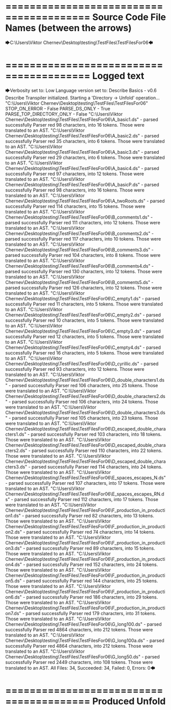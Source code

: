 ========================================
Source Code File Names (between the arrows)
========================================

🡆C:\Users\Viktor Chernev\Desktop\testing\TestFiles\TestFilesFor06🡄

========================================
Logged text
========================================

🡆Verbosity set to: Low
Language version set to: Describe Basics - v0.6
Describe Transpiler initialized.
Starting a 'Directory -> Unfold' operation...
"C:\Users\Viktor Chernev\Desktop\testing\TestFiles\TestFilesFor06"
STOP_ON_ERROR - False
PARSE_DS_ONLY - True
PARSE_TOP_DIRECTORY_ONLY - False
"C:\Users\Viktor Chernev\Desktop\testing\TestFiles\TestFilesFor06\A_basic1.ds" - parsed successfully
Parser red 98 characters, into 16 tokens.
Those were translated to an AST.
"C:\Users\Viktor Chernev\Desktop\testing\TestFiles\TestFilesFor06\A_basic2.ds" - parsed successfully
Parser red 35 characters, into 6 tokens.
Those were translated to an AST.
"C:\Users\Viktor Chernev\Desktop\testing\TestFiles\TestFilesFor06\A_basic3.ds" - parsed successfully
Parser red 29 characters, into 6 tokens.
Those were translated to an AST.
"C:\Users\Viktor Chernev\Desktop\testing\TestFiles\TestFilesFor06\A_basic4.ds" - parsed successfully
Parser red 97 characters, into 12 tokens.
Those were translated to an AST.
"C:\Users\Viktor Chernev\Desktop\testing\TestFiles\TestFilesFor06\A_basicP.ds" - parsed successfully
Parser red 98 characters, into 16 tokens.
Those were translated to an AST.
"C:\Users\Viktor Chernev\Desktop\testing\TestFiles\TestFilesFor06\A_twoRoots.ds" - parsed successfully
Parser red 114 characters, into 15 tokens.
Those were translated to an AST.
"C:\Users\Viktor Chernev\Desktop\testing\TestFiles\TestFilesFor06\B_comments1.ds" - parsed successfully
Parser red 111 characters, into 12 tokens.
Those were translated to an AST.
"C:\Users\Viktor Chernev\Desktop\testing\TestFiles\TestFilesFor06\B_comments2.ds" - parsed successfully
Parser red 117 characters, into 10 tokens.
Those were translated to an AST.
"C:\Users\Viktor Chernev\Desktop\testing\TestFiles\TestFilesFor06\B_comments3.ds" - parsed successfully
Parser red 104 characters, into 8 tokens.
Those were translated to an AST.
"C:\Users\Viktor Chernev\Desktop\testing\TestFiles\TestFilesFor06\B_comments4.ds" - parsed successfully
Parser red 130 characters, into 12 tokens.
Those were translated to an AST.
"C:\Users\Viktor Chernev\Desktop\testing\TestFiles\TestFilesFor06\B_comments5.ds" - parsed successfully
Parser red 126 characters, into 12 tokens.
Those were translated to an AST.
"C:\Users\Viktor Chernev\Desktop\testing\TestFiles\TestFilesFor06\C_empty1.ds" - parsed successfully
Parser red 11 characters, into 5 tokens.
Those were translated to an AST.
"C:\Users\Viktor Chernev\Desktop\testing\TestFiles\TestFilesFor06\C_empty2.ds" - parsed successfully
Parser red 10 characters, into 5 tokens.
Those were translated to an AST.
"C:\Users\Viktor Chernev\Desktop\testing\TestFiles\TestFilesFor06\C_empty3.ds" - parsed successfully
Parser red 12 characters, into 5 tokens.
Those were translated to an AST.
"C:\Users\Viktor Chernev\Desktop\testing\TestFiles\TestFilesFor06\C_empty4.ds" - parsed successfully
Parser red 16 characters, into 5 tokens.
Those were translated to an AST.
"C:\Users\Viktor Chernev\Desktop\testing\TestFiles\TestFilesFor06\D_cyrillic.ds" - parsed successfully
Parser red 93 characters, into 12 tokens.
Those were translated to an AST.
"C:\Users\Viktor Chernev\Desktop\testing\TestFiles\TestFilesFor06\D_double_characters1.ds" - parsed successfully
Parser red 106 characters, into 25 tokens.
Those were translated to an AST.
"C:\Users\Viktor Chernev\Desktop\testing\TestFiles\TestFilesFor06\D_double_characters2.ds" - parsed successfully
Parser red 106 characters, into 24 tokens.
Those were translated to an AST.
"C:\Users\Viktor Chernev\Desktop\testing\TestFiles\TestFilesFor06\D_double_characters3.ds" - parsed successfully
Parser red 105 characters, into 23 tokens.
Those were translated to an AST.
"C:\Users\Viktor Chernev\Desktop\testing\TestFiles\TestFilesFor06\D_escaped_double_characters1.ds" - parsed successfully
Parser red 103 characters, into 18 tokens.
Those were translated to an AST.
"C:\Users\Viktor Chernev\Desktop\testing\TestFiles\TestFilesFor06\D_escaped_double_characters2.ds" - parsed successfully
Parser red 110 characters, into 22 tokens.
Those were translated to an AST.
"C:\Users\Viktor Chernev\Desktop\testing\TestFiles\TestFilesFor06\D_escaped_double_characters3.ds" - parsed successfully
Parser red 114 characters, into 24 tokens.
Those were translated to an AST.
"C:\Users\Viktor Chernev\Desktop\testing\TestFiles\TestFilesFor06\E_spaces_escapes_N.ds" - parsed successfully
Parser red 107 characters, into 17 tokens.
Those were translated to an AST.
"C:\Users\Viktor Chernev\Desktop\testing\TestFiles\TestFilesFor06\E_spaces_escapes_RN.ds" - parsed successfully
Parser red 112 characters, into 17 tokens.
Those were translated to an AST.
"C:\Users\Viktor Chernev\Desktop\testing\TestFiles\TestFilesFor06\F_production_in_production1.ds" - parsed successfully
Parser red 82 characters, into 13 tokens.
Those were translated to an AST.
"C:\Users\Viktor Chernev\Desktop\testing\TestFiles\TestFilesFor06\F_production_in_production2.ds" - parsed successfully
Parser red 74 characters, into 14 tokens.
Those were translated to an AST.
"C:\Users\Viktor Chernev\Desktop\testing\TestFiles\TestFilesFor06\F_production_in_production3.ds" - parsed successfully
Parser red 89 characters, into 15 tokens.
Those were translated to an AST.
"C:\Users\Viktor Chernev\Desktop\testing\TestFiles\TestFilesFor06\F_production_in_production4.ds" - parsed successfully
Parser red 152 characters, into 24 tokens.
Those were translated to an AST.
"C:\Users\Viktor Chernev\Desktop\testing\TestFiles\TestFilesFor06\F_production_in_production5.ds" - parsed successfully
Parser red 144 characters, into 25 tokens.
Those were translated to an AST.
"C:\Users\Viktor Chernev\Desktop\testing\TestFiles\TestFilesFor06\F_production_in_production6.ds" - parsed successfully
Parser red 186 characters, into 29 tokens.
Those were translated to an AST.
"C:\Users\Viktor Chernev\Desktop\testing\TestFiles\TestFilesFor06\F_production_in_production7.ds" - parsed successfully
Parser red 179 characters, into 31 tokens.
Those were translated to an AST.
"C:\Users\Viktor Chernev\Desktop\testing\TestFiles\TestFilesFor06\G_long100.ds" - parsed successfully
Parser red 4864 characters, into 212 tokens.
Those were translated to an AST.
"C:\Users\Viktor Chernev\Desktop\testing\TestFiles\TestFilesFor06\G_long100a.ds" - parsed successfully
Parser red 4864 characters, into 212 tokens.
Those were translated to an AST.
"C:\Users\Viktor Chernev\Desktop\testing\TestFiles\TestFilesFor06\G_long50.ds" - parsed successfully
Parser red 2449 characters, into 108 tokens.
Those were translated to an AST.
All Files: 34, Succeeded: 34, Failed: 0, Errors: 0🡄

========================================
Produced Unfold
========================================

